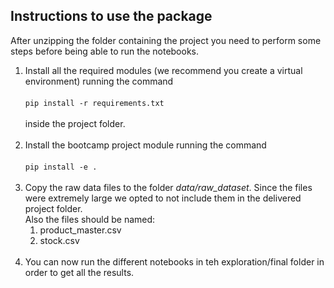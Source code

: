 ## Instructions to use the package

After unzipping the folder containing the project you need to perform some steps before being able to run the notebooks.
1. Install all the required modules (we recommend you create a virtual environment) running the command <br><br>
`pip install -r requirements.txt` <br><br>
inside the project folder.<br><br>
2. Install the bootcamp project module running the command <br><br>
`pip install -e .` <br><br>
3. Copy the raw data files to the folder *data/raw_dataset*. Since the files were extremely large we opted to not
include them in the delivered project folder. <br>Also the files should be named:
   1. product_master.csv
   2. stock.csv<br><br>
4. You can now run the different notebooks in teh exploration/final folder in order to get all the results.